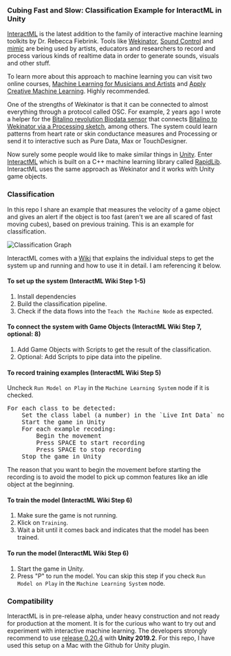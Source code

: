 ### Cubing Fast and Slow: Classification Example for InteractML in Unity

[InteractML](http://interactml.com/) is the latest addition to the family of interactive machine learning toolkits by Dr. Rebecca Fiebrink. Tools like [Wekinator](http://www.wekinator.org/), [Sound Control](http://soundcontrolsoftware.com/) and [mimic](https://mimicproject.com) are being used by artists, educators and researchers to record and process various kinds of realtime data in order to generate sounds, visuals and other stuff. 

To learn more about this approach to machine learning you can visit two online courses, [Machine Learning for Musicians and Artists](https://www.kadenze.com/courses/machine-learning-for-musicians-and-artists/info) and [Apply Creative Machine Learning](https://www.futurelearn.com/courses/apply-creative-machine-learning). Highly recommended.

One of the strengths of Wekinator is that it can be connected to almost everything through a protocol called OSC. For example, 2 years ago I wrote a helper for the [Bitalino revolution Biodata sensor](https://bitalino.com/en/) that connects [Bitalino to Wekinator via a Processing sketch](https://github.com/i3games/p5_bitalino_helper), among others. The system could learn patterns from heart rate or skin conductance measures and Processing or send it to interactive such as Pure Data, Max or TouchDesigner. 

Now surely some people would like to make similar things in [Unity](https://unity.com/). Enter [InteractML](https://github.com/Interactml/iml-unity) which is built on a C++ machine learning library called [RapidLib](https://github.com/mzed/ofxRapidLib). InteractML uses the same approach as Wekinator and it works with Unity game objects. 

### Classification  

In this repo I share an example that measures the velocity of a game object and gives an alert if the object is too fast (aren't we are all scared of fast moving cubes), based on previous training. This is an example for classification.

![Classification Graph](/Assets/Docs/InteractMLGraph.png)

InteractML comes with a [Wiki](https://github.com/Interactml/iml-unity/wiki) that explains the individual steps to get the system up and running and how to use it in detail. I am referencing it below. 

#### To set up the system (InteractML Wiki Step 1-5)

1. Install dependencies 
2. Build the classification pipeline. 
3. Check if the data flows into the `Teach the Machine Node` as expected.

#### To connect the system with Game Objects (InteractML Wiki Step 7, optional: 8)

1. Add Game Objects with Scripts to get the result of the classification.
2. Optional: Add Scripts to pipe data into the pipeline.

#### To record training examples (InteractML Wiki Step 5)

Uncheck `Run Model on Play` in the `Machine Learning System` node if it is checked.

<pre>
For each class to be detected:     
    Set the class label (a number) in the `Live Int Data` node     
    Start the game in Unity    
    For each example recoding:   
        Begin the movement     
        Press SPACE to start recording    
        Press SPACE to stop recording     
    Stop the game in Unity    
</pre>

The reason that you want to begin the movement before starting the recording is to avoid the model to pick up common features like an idle object at the beginning.

#### To train the model (InteractML Wiki Step 6)

1. Make sure the game is not running.
2. Klick on `Training`.
3. Wait a bit until it comes back and indicates that the model has been trained.

#### To run the model (InteractML Wiki Step 6)

1. Start the game in Unity.    
2. Press "P" to run the model. You can skip this step if you check `Run Model on Play` in the `Machine Learning System` node. 

### Compatibility

InteractML is in pre-release alpha, under heavy construction and not ready for production at the moment. It is for the curious who want to try out and experiment with interactive machine learning. The developers strongly recommend to use [release 0.20.4](https://github.com/Interactml/iml-unity/releases/tag/0.20.4) with **Unity 2019.2**. For this repo, I have used this setup on a Mac with the Github for Unity plugin.
